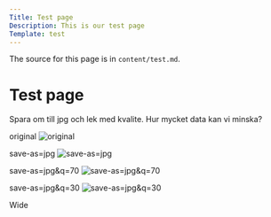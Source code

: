```yaml
---
Title: Test page
Description: This is our test page
Template: test
---
```


The source for this page is in `content/test.md`.

Test page
==========================

Spara om till jpg och lek med kvalite. Hur mycket data kan vi minska?

original
![original](%base_url%/image/movement.png)

save-as=jpg
![save-as=jpg](%base_url%/image/movement.png?save-as=jpg)

save-as=jpg&q=70
![save-as=jpg&q=70](%base_url%/image/movement.png?save-as=jpg&q=70)

save-as=jpg&q=30
![save-as=jpg&q=30](%base_url%/image/movement.png?save-as=jpg&q=30)

<div class="test">
Wide
</div>